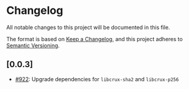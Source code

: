 # Changelog

All notable changes to this project will be documented in this file.

The format is based on [Keep a Changelog](https://keepachangelog.com/en/1.1.0/),
and this project adheres to [Semantic Versioning](https://semver.org/spec/v2.0.0.html).

## [0.0.3]

- [#922](https://github.com/cryspen/libcrux/pull/922): Upgrade dependencies for `libcrux-sha2` and `libcrux-p256`
